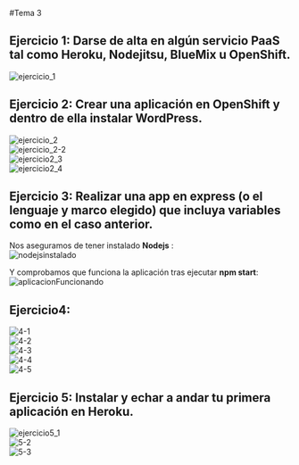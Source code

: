 #Tema 3   
   
## Ejercicio 1: Darse de alta en algún servicio PaaS tal como Heroku, Nodejitsu, BlueMix u OpenShift.   
![ejercicio_1](https://dl.dropboxusercontent.com/u/14470490/UGR_IV_github/ejercicios_tema3/tema3_1.png)    
    
## Ejercicio 2: Crear una aplicación en OpenShift y dentro de ella instalar WordPress.
![ejercicio_2](https://dl.dropboxusercontent.com/u/14470490/UGR_IV_github/ejercicios_tema3/tema3_2.png)    
![ejercicio_2-2](https://dl.dropboxusercontent.com/u/14470490/UGR_IV_github/ejercicios_tema3/tema3_ejercicio2_2.png)   
![ejercicio2_3](https://dl.dropboxusercontent.com/u/14470490/UGR_IV_github/ejercicios_tema3/tema3_ejercicio2_3.png)   
![ejercicio2_4](https://dl.dropboxusercontent.com/u/14470490/UGR_IV_github/ejercicios_tema3/tema3_ejercicio2_4.png)   
   
## Ejercicio 3: Realizar una app en express (o el lenguaje y marco elegido) que incluya variables como en el caso anterior.   
    
Nos aseguramos de tener instalado **Nodejs** :   
![nodejsinstalado](https://dl.dropboxusercontent.com/u/14470490/UGR_IV_github/ejercicios_tema3/tema3_ejercicio3.png)   
   
Y comprobamos que funciona la aplicación tras ejecutar **npm start**:   
![aplicacionFuncionando](https://dl.dropboxusercontent.com/u/14470490/UGR_IV_github/ejercicios_tema3/ejercicio2.png)   

## Ejercicio4: 
   
![4-1](https://dl.dropboxusercontent.com/u/14470490/UGR_IV_github/ejercicios_tema3/tema3-4_1.png)   
![4-2](https://dl.dropboxusercontent.com/u/14470490/UGR_IV_github/ejercicios_tema3/tema3-4_2.png)   
![4-3](https://dl.dropboxusercontent.com/u/14470490/UGR_IV_github/ejercicios_tema3/tema3-4_3.png)   
![4-4](https://dl.dropboxusercontent.com/u/14470490/UGR_IV_github/ejercicios_tema3/tema3-4_4.png)   
![4-5](https://dl.dropboxusercontent.com/u/14470490/UGR_IV_github/ejercicios_tema3/tema3-4_5.png)   

## Ejercicio 5: Instalar y echar a andar tu primera aplicación en Heroku.
![ejercicio5_1](https://dl.dropboxusercontent.com/u/14470490/UGR_IV_github/ejercicios_tema3/tema3_ejercicio5_1.png)   
![5-2](https://dl.dropboxusercontent.com/u/14470490/UGR_IV_github/ejercicios_tema3/tema3_5.png)   
![5-3](https://dl.dropboxusercontent.com/u/14470490/UGR_IV_github/ejercicios_tema3/tema3_5-2.png)   

